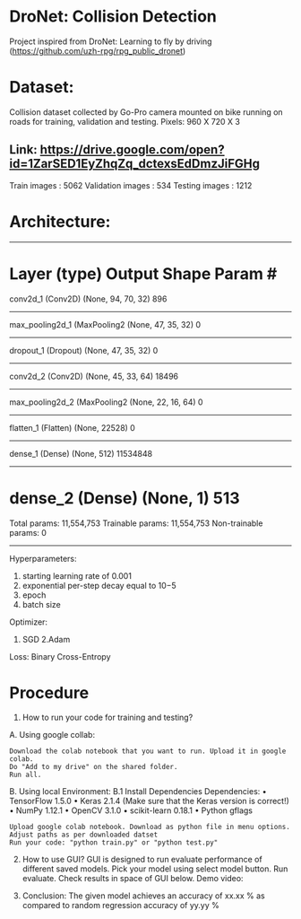 # DroNet: Collision Detection

Project inspired from DroNet: Learning to fly by driving (https://github.com/uzh-rpg/rpg_public_dronet)

# Dataset:
Collision dataset collected by Go-Pro camera mounted on bike running on roads
for training, validation and testing. Pixels: 960 X 720 X 3

## Link: https://drive.google.com/open?id=1ZarSED1EyZhqZq_dctexsEdDmzJiFGHg

Train images : 5062
Validation images : 534
Testing images : 1212

# Architecture:
_________________________________________________________________
Layer (type)                 Output Shape              Param #   
=================================================================
conv2d_1 (Conv2D)            (None, 94, 70, 32)        896       
_________________________________________________________________
max_pooling2d_1 (MaxPooling2 (None, 47, 35, 32)        0         
_________________________________________________________________
dropout_1 (Dropout)          (None, 47, 35, 32)        0         
_________________________________________________________________
conv2d_2 (Conv2D)            (None, 45, 33, 64)        18496     
_________________________________________________________________
max_pooling2d_2 (MaxPooling2 (None, 22, 16, 64)        0         
_________________________________________________________________
flatten_1 (Flatten)          (None, 22528)             0         
_________________________________________________________________
dense_1 (Dense)              (None, 512)               11534848  
_________________________________________________________________
dense_2 (Dense)              (None, 1)                 513       
=================================================================
Total params: 11,554,753
Trainable params: 11,554,753
Non-trainable params: 0
_________________________________________________________________

Hyperparameters:
1. starting learning rate of 0.001
2. exponential per-step decay equal to 10−5
3. epoch
4. batch size

Optimizer:
1. SGD
2.Adam

Loss:
Binary Cross-Entropy

# Procedure

1. How to run your code for training and testing?

A. Using google collab:

    Download the colab notebook that you want to run. Upload it in google colab.
    Do "Add to my drive" on the shared folder.
    Run all.
    
B. Using local Environment:
    B.1 Install Dependencies
    Dependencies:
    • TensorFlow 1.5.0
    • Keras 2.1.4 (Make sure that the Keras version is correct!)
    • NumPy 1.12.1
    • OpenCV 3.1.0
    • scikit-learn 0.18.1
    • Python gflags
    
    Upload google colab notebook. Download as python file in menu options.
    Adjust paths as per downloaded datset
    Run your code: "python train.py" or "python test.py"

2. How to use GUI?
  GUI is designed to run evaluate performance of different saved models.
  Pick your model using select model button.
  Run evaluate.
  Check results in space of GUI below.
  Demo video: 

3. Conclusion:
   The given model achieves an accuracy of xx.xx % as compared to random regression accuracy of yy.yy %
